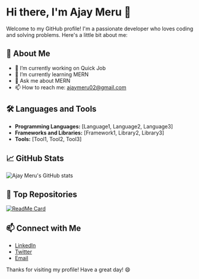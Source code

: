 # Hi there, I'm Ajay Meru 👋

Welcome to my GitHub profile! I'm a passionate developer who loves coding and solving problems. Here's a little bit about me:

## 🚀 About Me

- 🔭 I’m currently working on Quick Job
- 🌱 I’m currently learning MERN
- 💬 Ask me about MERN
- 📫 How to reach me: ajaymeru02@gmail.com

## 🛠️ Languages and Tools

- **Programming Languages:** [Language1, Language2, Language3]
- **Frameworks and Libraries:** [Framework1, Library2, Library3]
- **Tools:** [Tool1, Tool2, Tool3]

## 📈 GitHub Stats

![Ajay Meru's GitHub stats](https://github-readme-stats.vercel.app/api?username=ajaymeru&show_icons=true&theme=radical)

## 🌟 Top Repositories

[![ReadMe Card](https://github-readme-stats.vercel.app/api/pin/?username=ajaymeru&repo=repository-name&theme=radical)](https://github.com/ajaymeru/repository-name)

## 📫 Connect with Me

- [LinkedIn](https://www.linkedin.com/in/ajaymeru)
- [Twitter](https://twitter.com/ajaymeru)
- [Email](mailto:ajaymeru@example.com)

Thanks for visiting my profile! Have a great day! 😄
